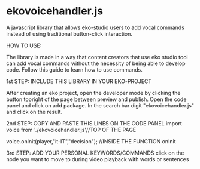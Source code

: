 # ekovoicehandler.js
A javascript library that allows eko-studio users to add vocal commands instead of using traditional button-click interaction.



HOW TO USE:

The library is made in a way that content creators that use eko studio tool can add vocal commands without the necessity of being able to develop code. 
Follow this guide to learn how to use commands.

1st STEP: INCLUDE THIS LIBRARY IN YOUR EKO-PROJECT

After creating an eko project, open the developer mode by clicking the button topright of the page between preview and publish. Open the code panel and click on add package. In the search bar digit "ekovoicehandler.js" and click on the result. 

2nd STEP: COPY AND PASTE THIS LINES ON THE CODE PANEL 
import voice from './ekovoicehandler.js'//TOP OF THE PAGE 


 voice.onInit(player,"it-IT","decision"); //INSIDE THE FUNCTION onInit
 
 3rd STEP: ADD YOUR PERSONAL KEYWORDS/COMMANDS 
 click on the node you want to move to during video playback with words or sentences
